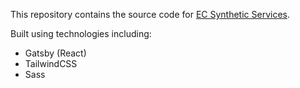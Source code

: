 This repository contains the source code for [EC Synthetic Services](www.ecsyntheticservices.com).

Built using technologies including:

- Gatsby (React)
- TailwindCSS
- Sass
